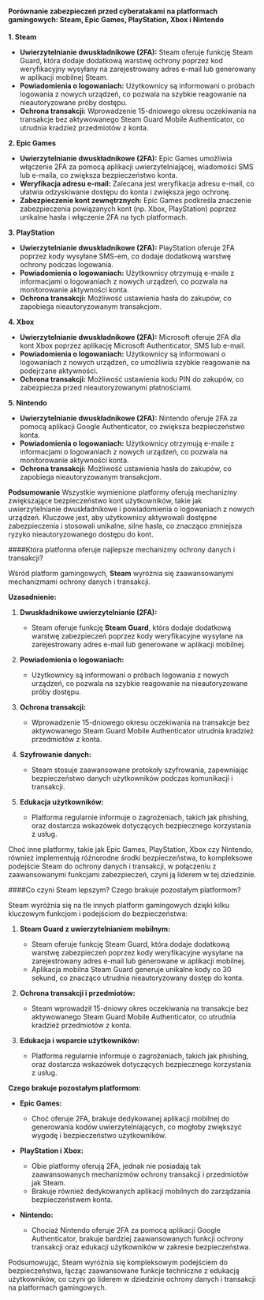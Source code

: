#### Porównanie zabezpieczeń przed cyberatakami na platformach gamingowych: Steam, Epic Games, PlayStation, Xbox i Nintendo

**1. Steam**
- **Uwierzytelnianie dwuskładnikowe (2FA):** Steam oferuje funkcję Steam Guard, która dodaje dodatkową warstwę ochrony poprzez kod weryfikacyjny wysyłany na zarejestrowany adres e-mail lub generowany w aplikacji mobilnej Steam. 
- **Powiadomienia o logowaniach:** Użytkownicy są informowani o próbach logowania z nowych urządzeń, co pozwala na szybkie reagowanie na nieautoryzowane próby dostępu.
- **Ochrona transakcji:** Wprowadzenie 15-dniowego okresu oczekiwania na transakcje bez aktywowanego Steam Guard Mobile Authenticator, co utrudnia kradzież przedmiotów z konta.

**2. Epic Games**
- **Uwierzytelnianie dwuskładnikowe (2FA):** Epic Games umożliwia włączenie 2FA za pomocą aplikacji uwierzytelniającej, wiadomości SMS lub e-maila, co zwiększa bezpieczeństwo konta. 
- **Weryfikacja adresu e-mail:** Zalecana jest weryfikacja adresu e-mail, co ułatwia odzyskiwanie dostępu do konta i zwiększa jego ochronę.
- **Zabezpieczenie kont zewnętrznych:** Epic Games podkreśla znaczenie zabezpieczenia powiązanych kont (np. Xbox, PlayStation) poprzez unikalne hasła i włączenie 2FA na tych platformach. 

**3. PlayStation**
- **Uwierzytelnianie dwuskładnikowe (2FA):** PlayStation oferuje 2FA poprzez kody wysyłane SMS-em, co dodaje dodatkową warstwę ochrony podczas logowania.
- **Powiadomienia o logowaniach:** Użytkownicy otrzymują e-maile z informacjami o logowaniach z nowych urządzeń, co pozwala na monitorowanie aktywności konta.
- **Ochrona transakcji:** Możliwość ustawienia hasła do zakupów, co zapobiega nieautoryzowanym transakcjom.

**4. Xbox**
- **Uwierzytelnianie dwuskładnikowe (2FA):** Microsoft oferuje 2FA dla kont Xbox poprzez aplikację Microsoft Authenticator, SMS lub e-mail.
- **Powiadomienia o logowaniach:** Użytkownicy są informowani o logowaniach z nowych urządzeń, co umożliwia szybkie reagowanie na podejrzane aktywności.
- **Ochrona transakcji:** Możliwość ustawienia kodu PIN do zakupów, co zabezpiecza przed nieautoryzowanymi płatnościami.

**5. Nintendo**
- **Uwierzytelnianie dwuskładnikowe (2FA):** Nintendo oferuje 2FA za pomocą aplikacji Google Authenticator, co zwiększa bezpieczeństwo konta.
- **Powiadomienia o logowaniach:** Użytkownicy otrzymują e-maile z informacjami o logowaniach z nowych urządzeń, co pozwala na monitorowanie aktywności konta.
- **Ochrona transakcji:** Możliwość ustawienia hasła do zakupów, co zapobiega nieautoryzowanym transakcjom.

**Podsumowanie**
Wszystkie wymienione platformy oferują mechanizmy zwiększające bezpieczeństwo kont użytkowników, takie jak uwierzytelnianie dwuskładnikowe i powiadomienia o logowaniach z nowych urządzeń. Kluczowe jest, aby użytkownicy aktywowali dostępne zabezpieczenia i stosowali unikalne, silne hasła, co znacząco zmniejsza ryzyko nieautoryzowanego dostępu do kont. 

####Która platforma oferuje najlepsze mechanizmy ochrony danych i transakcji?

Wśród platform gamingowych, **Steam** wyróżnia się zaawansowanymi mechanizmami ochrony danych i transakcji.

**Uzasadnienie:**

1. **Dwuskładnikowe uwierzytelnianie (2FA):**
   - Steam oferuje funkcję **Steam Guard**, która dodaje dodatkową warstwę zabezpieczeń poprzez kody weryfikacyjne wysyłane na zarejestrowany adres e-mail lub generowane w aplikacji mobilnej. 

2. **Powiadomienia o logowaniach:**
   - Użytkownicy są informowani o próbach logowania z nowych urządzeń, co pozwala na szybkie reagowanie na nieautoryzowane próby dostępu.

3. **Ochrona transakcji:**
   - Wprowadzenie 15-dniowego okresu oczekiwania na transakcje bez aktywowanego Steam Guard Mobile Authenticator utrudnia kradzież przedmiotów z konta.

4. **Szyfrowanie danych:**
   - Steam stosuje zaawansowane protokoły szyfrowania, zapewniając bezpieczeństwo danych użytkowników podczas komunikacji i transakcji.

5. **Edukacja użytkowników:**
   - Platforma regularnie informuje o zagrożeniach, takich jak phishing, oraz dostarcza wskazówek dotyczących bezpiecznego korzystania z usług.

Choć inne platformy, takie jak Epic Games, PlayStation, Xbox czy Nintendo, również implementują różnorodne środki bezpieczeństwa, to kompleksowe podejście Steam do ochrony danych i transakcji, w połączeniu z zaawansowanymi funkcjami zabezpieczeń, czyni ją liderem w tej dziedzinie.

####Co czyni Steam lepszym? Czego brakuje pozostałym platformom?

Steam wyróżnia się na tle innych platform gamingowych dzięki kilku kluczowym funkcjom i podejściom do bezpieczeństwa:

1. **Steam Guard z uwierzytelnianiem mobilnym:**
   - Steam oferuje funkcję Steam Guard, która dodaje dodatkową warstwę zabezpieczeń poprzez kody weryfikacyjne wysyłane na zarejestrowany adres e-mail lub generowane w aplikacji mobilnej. 
   - Aplikacja mobilna Steam Guard generuje unikalne kody co 30 sekund, co znacząco utrudnia nieautoryzowany dostęp do konta.

2. **Ochrona transakcji i przedmiotów:**
   - Steam wprowadził 15-dniowy okres oczekiwania na transakcje bez aktywowanego Steam Guard Mobile Authenticator, co utrudnia kradzież przedmiotów z konta. 

3. **Edukacja i wsparcie użytkowników:**
   - Platforma regularnie informuje o zagrożeniach, takich jak phishing, oraz dostarcza wskazówek dotyczących bezpiecznego korzystania z usług. 

**Czego brakuje pozostałym platformom:**

- **Epic Games:**
  - Choć oferuje 2FA, brakuje dedykowanej aplikacji mobilnej do generowania kodów uwierzytelniających, co mogłoby zwiększyć wygodę i bezpieczeństwo użytkowników.

- **PlayStation i Xbox:**
  - Obie platformy oferują 2FA, jednak nie posiadają tak zaawansowanych mechanizmów ochrony transakcji i przedmiotów jak Steam.
  - Brakuje również dedykowanych aplikacji mobilnych do zarządzania bezpieczeństwem konta.

- **Nintendo:**
  - Chociaż Nintendo oferuje 2FA za pomocą aplikacji Google Authenticator, brakuje bardziej zaawansowanych funkcji ochrony transakcji oraz edukacji użytkowników w zakresie bezpieczeństwa.

Podsumowując, Steam wyróżnia się kompleksowym podejściem do bezpieczeństwa, łącząc zaawansowane funkcje techniczne z edukacją użytkowników, co czyni go liderem w dziedzinie ochrony danych i transakcji na platformach gamingowych. 
